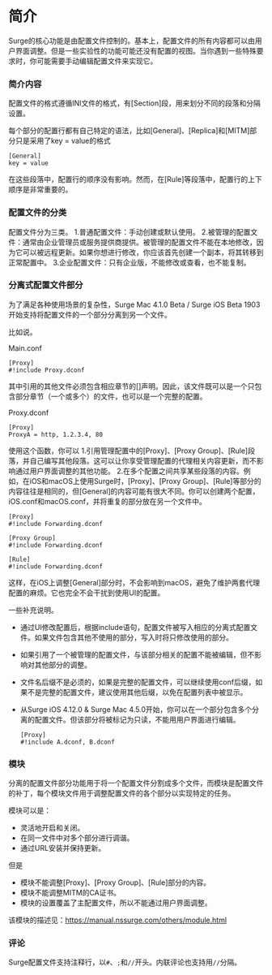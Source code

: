 # 简介

Surge的核心功能是由配置文件控制的。基本上，配置文件的所有内容都可以由用户界面调整。但是一些实验性的功能可能还没有配置的视图。当你遇到一些特殊要求时，你可能需要手动编辑配置文件来实现它。

### 简介内容

配置文件的格式遵循INI文件的格式，有[Section]段，用来划分不同的段落和分隔设置。

每个部分的配置行都有自己特定的语法，比如[General]、[Replica]和[MITM]部分只是采用了key = value的格式

```
[General]
key = value
```

在这些段落中，配置行的顺序没有影响。然而，在[Rule]等段落中，配置行的上下顺序是非常重要的。


### 配置文件的分类

配置文件分为三类。
1.普通配置文件：手动创建或默认使用。
2.被管理的配置文件：通常由企业管理员或服务提供商提供。被管理的配置文件不能在本地修改，因为它可以被远程更新。如果你想进行修改，你应该首先创建一个副本，将其转移到正常配置中。
3.企业配置文件：只有企业版，不能修改或查看，也不能复制。


### 分离式配置文件部分

为了满足各种使用场景的复杂性，Surge Mac 4.1.0 Beta / Surge iOS Beta 1903开始支持将配置文件的一个部分分离到另一个文件。

比如说。

Main.conf
```
[Proxy]
#!include Proxy.dconf
```

其中引用的其他文件必须包含相应章节的[]声明。因此，该文件既可以是一个只包含部分章节（一个或多个）的文件，也可以是一个完整的配置。

Proxy.dconf
```
[Proxy]
ProxyA = http, 1.2.3.4, 80
```

使用这个函数，你可以
1.引用管理配置中的[Proxy]、[Proxy Group]、[Rule]段落，并自己编写其他段落。这可以让你享受管理配置的代理相关内容更新，而不影响通过用户界面调整的其他功能。
2.在多个配置之间共享某些段落的内容。例如，在iOS和macOS上使用Surge时，[Proxy]、[Proxy Group]、[Rule]等部分的内容往往是相同的，但[General]的内容可能有很大不同。你可以创建两个配置，iOS.conf和macOS.conf，并将重复的部分放在另一个文件中。

```
[Proxy]
#!include Forwarding.dconf

[Proxy Group]
#!include Forwarding.dconf

[Rule]
#!include Forwarding.dconf
```

这样，在iOS上调整[General]部分时，不会影响到macOS，避免了维护两套代理配置的麻烦。它也完全不会干扰到使用UI的配置。

一些补充说明。
- 通过UI修改配置后，根据include语句，配置文件被写入相应的分离式配置文件。如果文件包含其他不使用的部分，写入时将只修改使用的部分。
- 如果引用了一个被管理的配置文件，与该部分相关的配置不能被编辑，但不影响对其他部分的调整。
- 文件名后缀不是必须的，如果是完整的配置文件，可以继续使用conf后缀，如果不是完整的配置文件，建议使用其他后缀，以免在配置列表中被显示。
- 从Surge iOS 4.12.0 & Surge Mac 4.5.0开始，你可以在一个部分包含多个分离的配置文件。但该部分将被标记为只读，不能用用户界面进行编辑。

    ```
    [Proxy]
    #!include A.dconf, B.dconf
    ```



### 模块

分离的配置文件部分功能用于将一个配置文件分割成多个文件，而模块是配置文件的补丁，每个模块文件用于调整配置文件的各个部分以实现特定的任务。

模块可以是：
- 灵活地开启和关闭。
- 在同一文件中对多个部分进行调谐。
- 通过URL安装并保持更新。

但是
- 模块不能调整[Proxy]、[Proxy Group]、[Rule]部分的内容。
- 模块不能调整MITM的CA证书。
- 模块的设置覆盖了主配置文件，所以不能通过用户界面调整。

该模块的描述见：https://manual.nssurge.com/others/module.html


### 评论

Surge配置文件支持注释行，以`#`、`;`和`//`开头。内联评论也支持用`//`分隔。